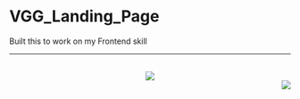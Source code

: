 # VGG_Landing_Page
Built this to work on my Frontend skill
<hr><br>

<div style="text-align:center"><img src="https://i.ibb.co/ky1Y9nK/vgg-landing-page2.png" /></div>
<img style="float: right;" src="https://i.ibb.co/ky1Y9nK/vgg-landing-page2.png">
